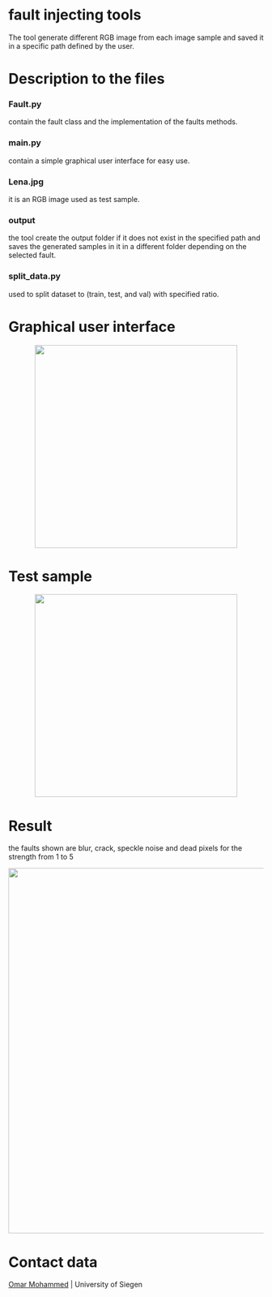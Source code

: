 # fault injecting tools
The tool generate different RGB image from each image sample and saved it in a specific path defined by the user.

# Description to the files 
### Fault.py
contain the fault class and the implementation of the faults methods.

### main.py
contain a simple graphical user interface for easy use.
### Lena.jpg
it is an RGB image used as test sample.
### output
the tool create the output folder if it does not exist in the specified path and saves the generated samples in it in a different folder depending on the selected fault.
### split_data.py
used to split dataset to (train, test, and val) with specified ratio.
# Graphical user interface
<p align="center">
<img src="https://github.com/omarMohammed-USI/omarMohammed-USI/blob/main/faults_GUI.png" height=400>
</p>

# Test sample
<p align="center">
<img src="https://github.com/omarMohammed-USI/omarMohammed-USI/blob/main/Lena.jpg" height=400>
</p>

# Result
the faults shown are blur, crack, speckle noise and dead pixels for the strength from 1 to 5
<p align="center">
<img src="https://github.com/omarMohammed-USI/omarMohammed-USI/blob/main/fault%20samples.jpg" height=720>
</p>

# Contact data
[Omar Mohammed](https://www.eti.uni-siegen.de/mt/mitarbeiter/?lang=de) | University of Siegen
